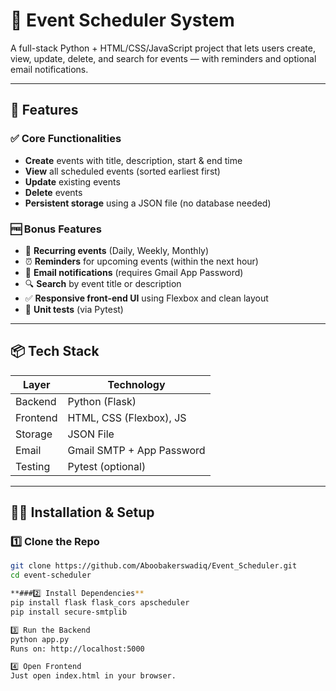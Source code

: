 # 📅 Event Scheduler System

A full-stack Python + HTML/CSS/JavaScript project that lets users create, view, update, delete, and search for events — with reminders and optional email notifications.

---

## 🚀 Features

### ✅ Core Functionalities
- **Create** events with title, description, start & end time
- **View** all scheduled events (sorted earliest first)
- **Update** existing events
- **Delete** events
- **Persistent storage** using a JSON file (no database needed)

### 🆓 Bonus Features
- 🔁 **Recurring events** (Daily, Weekly, Monthly)
- ⏰ **Reminders** for upcoming events (within the next hour)
- 📩 **Email notifications** (requires Gmail App Password)
- 🔍 **Search** by event title or description
- ✅ **Responsive front-end UI** using Flexbox and clean layout
- 🧪 **Unit tests** (via Pytest)

---

## 📦 Tech Stack

| Layer      | Technology                  |
|------------|-----------------------------|
| Backend    | Python (Flask)              |
| Frontend   | HTML, CSS (Flexbox), JS     |
| Storage    | JSON File                   |
| Email      | Gmail SMTP + App Password   |
| Testing    | Pytest (optional)           |

---

## 🧑‍💻 Installation & Setup

### 1️⃣ Clone the Repo
```bash
git clone https://github.com/Aboobakerswadiq/Event_Scheduler.git
cd event-scheduler

**###2️⃣ Install Dependencies**
pip install flask flask_cors apscheduler
pip install secure-smtplib

3️⃣ Run the Backend
python app.py
Runs on: http://localhost:5000

4️⃣ Open Frontend
Just open index.html in your browser.



